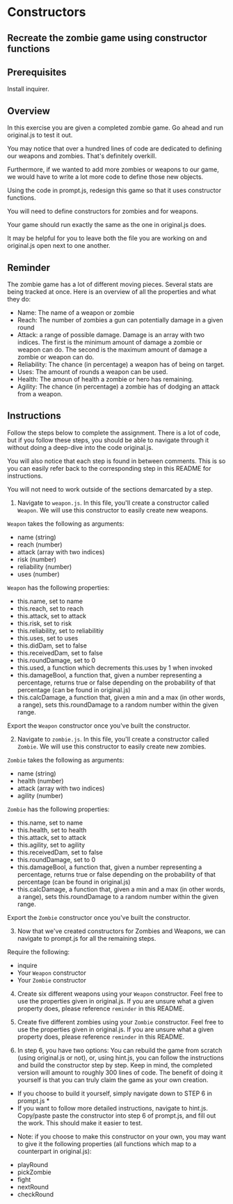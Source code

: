 # Constructors

## Recreate the zombie game using constructor functions

## Prerequisites
Install inquirer.

## Overview
In this exercise you are given a completed zombie game. Go ahead and run original.js to test it out.

You may notice that over a hundred lines of code are dedicated to defining our weapons and zombies. That's definitely overkill.

Furthermore, if we wanted to add more zombies or weapons to our game, we would have to write a lot more code to define those new objects.

Using the code in prompt.js, redesign this game so that it uses constructor functions. 

You will need to define constructors for zombies and for weapons.

Your game should run exactly the same as the one in original.js does.

It may be helpful for you to leave both the file you are working on and original.js open next to one another.

## Reminder
The zombie game has a lot of different moving pieces. Several stats are being tracked at once. Here is an overview of all the properties and what they do:
- Name: The name of a weapon or zombie
- Reach: The number of zombies a gun can potentially damage in a given round
- Attack: a range of possible damage. Damage is an array with two indices. The first is the minimum amount of damage a zombie or weapon can do. The second is the maximum amount of damage a zombie or weapon can do. 
- Reliability: The chance (in percentage) a weapon has of being on target.
- Uses: The amount of rounds a weapon can be used.
- Health: The amoun of health a zombie or hero has remaining.
- Agility: The chance (in percentage) a zombie has of dodging an attack from a weapon.


## Instructions
Follow the steps below to complete the assignment. There is a lot of code, but if you follow these steps, you should be able to navigate through it without doing a deep-dive into the code original.js.

You will also notice that each step is found in between comments. This is so you can easily refer back to the corresponding step in this README for instructions. 

You will not need to work outside of the sections demarcated by a step.

1. Navigate to `weapon.js`. In this file, you'll create a constructor called `Weapon`. We will use this constructor to easily create new weapons.

`Weapon` takes the following as arguments:
- name (string)
- reach (number)
- attack (array with two indices)
- risk (number)
- reliability (number)
- uses (number)

`Weapon` has the following properties:
- this.name, set to name 
- this.reach, set to reach
- this.attack, set to attack
- this.risk, set to risk
- this.reliability, set to reliabilitiy
- this.uses, set to uses
- this.didDam, set to false
- this.receivedDam, set to false
- this.roundDamage, set to 0
- this.used, a function which decrements this.uses by 1 when invoked
- this.damageBool, a function that, given a number representing a percentage, returns true or false depending on the probability of that percentage (can be found in original.js)
- this.calcDamage, a function that, given a min and a max (in other words, a range), sets this.roundDamage to a random number within the given range. 

Export the `Weapon` constructor once you've built the constructor.

2. Navigate to `zombie.js`. In this file, you'll create a constructor called `Zombie`. We will use this constructor to easily create new zombies.

`Zombie` takes the following as arguments:
- name (string)
- health (number)
- attack (array with two indices)
- agility (number)


`Zombie` has the following properties:
- this.name, set to name 
- this.health, set to health
- this.attack, set to attack
- this.agility, set to agility
- this.receivedDam, set to false
- this.roundDamage, set to 0
- this.damageBool, a function that, given a number representing a percentage, returns true or false depending on the probability of that percentage (can be found in original.js)
- this.calcDamage, a function that, given a min and a max (in other words, a range), sets this.roundDamage to a random number within the given range. 

Export the `Zombie` constructor once you've built the constructor.

3. Now that we've created constructors for Zombies and Weapons, we can navigate to prompt.js for all the remaining steps.

Require the following:
- inquire
- Your `Weapon` constructor
- Your `Zombie` constructor

4. Create six different weapons using your `Weapon` constructor. Feel free to use the properties given in original.js. If you are unsure what a given property does, please reference `reminder` in this README.

5. Create five different zombies using your `Zombie` constructor. Feel free to use the properties given in original.js. If you are unsure what a given property does, please reference `reminder` in this README.

6. In step 6, you have two options: You can rebuild the game from scratch (using original.js or not), or, using hint.js, you can follow the instructions and build the constructor step by step.
Keep in mind, the completed version will amount to roughly 300 lines of code. The benefit of doing it yourself is that you can truly claim the game as your own creation.  
- If you choose to build it yourself, simply navigate down to STEP 6 in prompt.js * 
- If you want to follow more detailed instructions, navigate to hint.js. Copy/paste paste the constructor into step 6 of prompt.js, and fill out the work. This should make it easier to test.

* Note: if you choose to make this constructor on your own, you may want to give it the following properties (all functions which map to a counterpart in original.js):
- playRound
- pickZombie
- fight
- nextRound
- checkRound